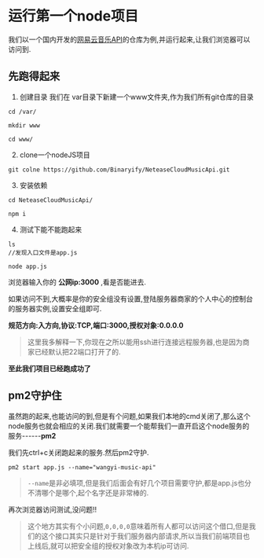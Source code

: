 # 运行第一个node项目

我们以一个国内开发的[网易云音乐API](https://github.com/Binaryify/NeteaseCloudMusicApi)的仓库为例,并运行起来,让我们浏览器可以访问到.

## 先跑得起来
1. 创建目录
我们在 var目录下新建一个www文件夹,作为我们所有git仓库的目录
```
cd /var/

mkdir www

cd www/
```

2. clone一个nodeJS项目
```
git colne https://github.com/Binaryify/NeteaseCloudMusicApi.git
```

3. 安装依赖
```
cd NeteaseCloudMusicApi/

npm i
```

4. 测试下能不能跑起来
```
ls
//发现入口文件是app.js

node app.js
```

浏览器输入你的 **公网ip:3000** ,看是否能进去.

如果访问不到,大概率是你的安全组没有设置,登陆服务器商家的个人中心的控制台的服务器实例,设置安全组即可.

**规范方向:入方向,协议:TCP,端口:3000,授权对象:0.0.0.0**

> 这里我多解释一下,你现在之所以能用ssh进行连接远程服务器,也是因为商家已经默认把22端口打开了的.

**至此我们项目已经跑成功了**

## pm2守护住

虽然跑的起来,也能访问的到,但是有个问题,如果我们本地的cmd关闭了,那么这个node服务也就会相应的关闭.我们就需要一个能帮我们一直开启这个node服务的服务------**pm2**

我们先ctrl+c关闭跑起来的服务.然后pm2守护.

```
pm2 start app.js --name="wangyi-music-api"
```
> `--name`是非必填项,但是我们后面会有好几个项目需要守护,都是app.js也分不清哪个是哪个,起个名字还是非常棒的.

再次浏览器访问测试,没问题!!

> 这个地方其实有个小问题,`0,0,0,0`意味着所有人都可以访问这个借口,但是我们的这个接口其实只是针对于我们服务器内部请求,所以当我们前端项目也上线后,就可以把安全组的授权对象改为本机ip可访问.







